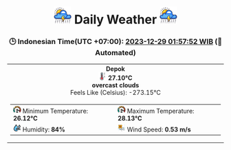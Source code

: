 # <h1 align=center><img height=40 src=images/cloud.png> Daily Weather <img height=40 src=images/cloud.png></h1>
<h3 align=center>🕒 Indonesian Time(UTC +07:00): <u>2023-12-29 01:57:52 WIB</u> (🤖Automated)</h3>

<table align=center>
<tr>
<td align=center><b>Depok</b><br><img src=images/thermometer.png height=18> <b>27.10°C</b><br><b>overcast clouds</b><br>Feels Like (Celsius): -273.15°C</td>
</tr>
<td>
<table>
<tr>
<td><img src=images/fast.png height=18> Minimum Temperature: <b>26.12°C</b></td>
<td><img src=images/fast.png height=18> Maximum Temperature: <b>28.13°C</b></td>
</tr>
<tr>
<td><img src=images/humidity.png height=18> Humidity: <b>84%</b></td>
<td><img src=images/air-flow.png height=18> Wind Speed: <b>0.53 m/s</b></td>
</tr>
</table>
</table>
